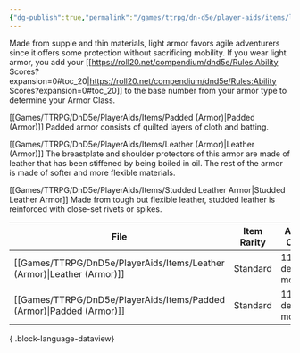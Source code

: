 ```yaml
---
{"dg-publish":true,"permalink":"/games/ttrpg/dn-d5e/player-aids/items/light-armor/","tags":["ttrpg/dnd/5e"],"noteIcon":""}
---
```



Made from supple and thin materials, light armor favors agile adventurers since it offers some protection without sacrificing mobility. If you wear light armor, you add your [[https://roll20.net/compendium/dnd5e/Rules:Ability Scores?expansion=0#toc_20\|https://roll20.net/compendium/dnd5e/Rules:Ability Scores?expansion=0#toc_20]] to the base number from your armor type to determine your Armor Class.  
  
[[Games/TTRPG/DnD5e/PlayerAids/Items/Padded (Armor)\|Padded (Armor)]] Padded armor consists of quilted layers of cloth and batting.  
  
[[Games/TTRPG/DnD5e/PlayerAids/Items/Leather (Armor)\|Leather (Armor)]] The breastplate and shoulder protectors of this armor are made of leather that has been stiffened by being boiled in oil. The rest of the armor is made of softer and more flexible materials.  
  
[[Games/TTRPG/DnD5e/PlayerAids/Items/Studded Leather Armor\|Studded Leather Armor]] Made from tough but flexible leather, studded leather is reinforced with close-set rivets or spikes.

| File                                                                       | Item Rarity | Armor Class       |
| -------------------------------------------------------------------------- | ----------- | ----------------- |
| [[Games/TTRPG/DnD5e/PlayerAids/Items/Leather (Armor)\|Leather (Armor)]] | Standard    | 11 + dex modifier |
| [[Games/TTRPG/DnD5e/PlayerAids/Items/Padded (Armor)\|Padded (Armor)]]   | Standard    | 11 + dex modifier |

{ .block-language-dataview}